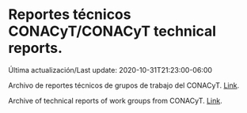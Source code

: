 # Reportes técnicos CONACyT/CONACyT technical reports.

Última actualización/Last update: 2020-10-31T21:23:00-06:00

Archivo de reportes técnicos de grupos de trabajo del CONACyT. [Link](https://coronavirus.conacyt.mx/productos/index.html).

Archive of technical reports of work groups from CONACyT. [Link](https://coronavirus.conacyt.mx/productos/index.html).

